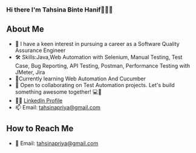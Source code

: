 ### Hi there I'm Tahsina Binte Hanif👋👩‍💻



## About Me
- 🌟 I have a keen interest in pursuing a career as a Software Quality Assurance Engineer 
- 🛠 Skills:Java,Web Automation with Selenium, Manual Testing, Test Case, Bug Reporting, API Testing, Postman, Performance Testing with JMeter, Jira  
- 🌱Currently learning Web Automation And Cucumber
- 💼 Open to collaborating on Test Automation projects. Let's build something awesome together! 💻🚀
- 👩‍💻 [LinkedIn Profile](<https://www.linkedin.com/in/tahsina-priya-9b6015114/>) 
- 📫 Email: tahsinapriya@gmail.com 
## How to Reach Me
- 📧 Email: tahsinapriya@gmail.com


